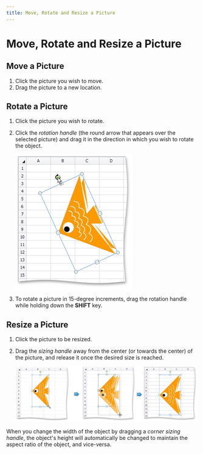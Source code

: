```yaml
---
title: Move, Rotate and Resize a Picture
---
```

# Move, Rotate and Resize a Picture
## Move a Picture
1. Click the picture you wish to move.
2. Drag the picture to a new location.

## Rotate a Picture
1. Click the picture you wish to rotate.
2. Click the _rotation handle_ (the round arrow that appears over the selected picture) and drag it in the direction in which you wish to rotate the object.
	
	![RotateExample.png](../../../images/img21191.png)
3. To rotate a picture in 15-degree increments, drag the rotation handle while holding down the **SHIFT** key.

## Resize a Picture
1. Click the picture to be resized.
2. Drag the _sizing handle_ away from the center (or towards the center) of the picture, and release it once the desired size is reached.
	
	![ResizeExample.png](../../../images/img21192.png)

When you change the width of the object by dragging a _corner sizing handle_, the object's height will automatically be changed to maintain the aspect ratio of the object, and vice-versa.